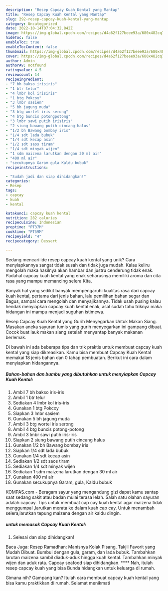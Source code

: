 ```yaml
---
description: "Resep Capcay Kuah Kental yang Mantap"
title: "Resep Capcay Kuah Kental yang Mantap"
slug: 292-resep-capcay-kuah-kental-yang-mantap
category: Uncategorized
date: 2022-10-14T07:04:32.842Z
image: https://img-global.cpcdn.com/recipes/d4a62f127beee93a/680x482cq70/capcay-kuah-kental-foto-resep-utama.jpg
hideToc: false
enableToc: true
enableTocContent: false
thumbnail: https://img-global.cpcdn.com/recipes/d4a62f127beee93a/680x482cq70/capcay-kuah-kental-foto-resep-utama.jpg
cover: https://img-global.cpcdn.com/recipes/d4a62f127beee93a/680x482cq70/capcay-kuah-kental-foto-resep-utama.jpg
author: Admin
authorAv: notfound
ratingvalue: 4.5
reviewcount: 14
recipeingredient:
- "7 bh bakso irisiris"
- "1 btr telur"
- "4 lmbr kol irisiris"
- "1 btg Pokcoy"
- "3 lmbr sasiem"
- "5 bh jagung muda"
- "3 btg wortel iris serong"
- "4 btg buncis potongpotong"
- "3 lmbr sawi putih irisiris"
- "2 siung bawang putih cincang halus"
- "1/2 bh Bawang bombay iris"
- "1/4 sdt lada bubuk"
- "1/4 sdt kecap asin"
- "1/2 sdt saos tiram"
- "1/4 sdt minyak wijen"
- "1 sdm maizena larutkan dengan 30 ml air"
- "400 ml air"
- "secukupnya Garam gula Kaldu bubuk"
recipeinstructions:

- "Sudah jadi dan siap dihidangkan!"
categories:
- Resep
tags:
- capcay
- kuah
- kental

katakunci: capcay kuah kental 
nutrition: 282 calories
recipecuisine: Indonesian
preptime: "PT37M"
cooktime: "PT59M"
recipeyield: "4"
recipecategory: Dessert

---
```





Sedang mencari ide resep capcay kuah kental yang unik? Cara menyiapkannya sangat tidak susah dan tidak juga mudah. Kalau keliru mengolah maka hasilnya akan hambar dan justru cenderung tidak enak. Padahal capcay kuah kental yang enak seharusnya memiliki aroma dan cita rasa yang mampu memancing selera Kita.





Banyak hal yang sedikit banyak mempengaruhi kualitas rasa dari capcay kuah kental, pertama dari jenis bahan, lalu pemilihan bahan segar dan Bagus, sampai cara mengolah dan menyajikannya. Tidak usah pusing kalau hendak menyiapkan capcay kuah kental enak,      asal sudah tahu triknya maka hidangan ini mampu menjadi suguhan istimewa.














Resep Capcay Kuah Kental yang Gurih Menyegarkan Untuk Makan Siang. Masakan aneka sayuran tumis yang gurih menyegarkan ini gampang dibuat. Cocok buat lauk makan siang setelah menyantap banyak makanan berlemak.






Di bawah ini ada beberapa tips dan trik praktis untuk membuat capcay kuah kental yang siap dikreasikan. Kamu bisa membuat Capcay Kuah Kental memakai 18 jenis bahan dan 0 tahap pembuatan. Berikut ini cara dalam menyiapkan hidangannya.

<!--inarticleads1-->

##### Bahan-bahan dan bumbu yang dibutuhkan untuk menyiapkan Capcay Kuah Kental:

1. Ambil 7 bh bakso iris-iris
1. Ambil 1 btr telur
1. Sediakan 4 lmbr kol iris-iris
1. Gunakan 1 btg Pokcoy
1. Siapkan 3 lmbr sasiem
1. Gunakan 5 bh jagung muda
1. Ambil 3 btg wortel iris serong
1. Ambil 4 btg buncis potong-potong
1. Ambil 3 lmbr sawi putih iris-iris
1. Siapkan 2 siung bawang putih cincang halus
1. Gunakan 1/2 bh Bawang bombay iris
1. Siapkan 1/4 sdt lada bubuk
1. Gunakan 1/4 sdt kecap asin
1. Sediakan 1/2 sdt saos tiram
1. Sediakan 1/4 sdt minyak wijen
1. Sediakan 1 sdm maizena larutkan dengan 30 ml air
1. Gunakan 400 ml air
1. Gunakan secukupnya Garam, gula, Kaldu bubuk


KOMPAS.com - Beragam sayur yang mengandung gizi dapat kamu santap saat sedang sakit atau badan mulai terasa lelah. Salah satu olahan sayuran adalah capcay. Tips untuk membuat cap cay kuah kental agar maizena tidak menggumpal ,larutkan merata ke dalam kuah cap cay. Untuk menambah selera,larutkan tepung maizena dengan air kaldu dingin. 

<!--inarticleads2-->

#####  untuk memasak Capcay Kuah Kental:


1. Selesai dan siap dihidangkan!

Baca Juga: Resep Ramadhan: Manisnya Kolak Pisang, Takjil Favorit yang Mudah Dibuat. Bumbui dengan gula, garam, dan lada bubuk. Tambahkan larutan maizena sambil diaduk-aduk hingga kuah kental. Tambahkan minyak wijen dan aduk rata. Capcay seafood siap dihidangkan. **** Nah, itulah resep capcay kuah yang bisa Bunda hidangkan untuk keluarga di rumah. 

Gimana nih? Gampang kan? Itulah cara membuat capcay kuah kental yang bisa kamu praktikkan di rumah. Selamat menikmati
